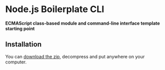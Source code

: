 # Node.js Boilerplate CLI

**ECMAScript class-based module and command-line interface template starting point**

## Installation

You can [download the zip](/archive/refs/heads/main.zip), decompress and put anywhere on your computer.


